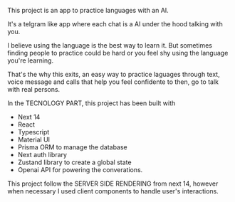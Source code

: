 This project is an app to practice languages with an AI.

It's a telgram like app where each chat is a AI under the hood talking with you.

I believe using the language is the best way to learn it. But sometimes finding people to practice could be hard or you feel shy using the language you're learning.

That's the why this exits, an easy way to practice laguages through text, voice message and calls that help you feel confidente to then, go to talk with real persons.



In the TECNOLOGY PART, this project has been built with

- Next 14
- React
- Typescript
- Material UI
- Prisma ORM to manage the database
- Next auth library
- Zustand library to create a global state
- Openai API for powering the converations.

This project follow the SERVER SIDE RENDERING from next 14, however when necessary I used client components to handle user's interactions.
